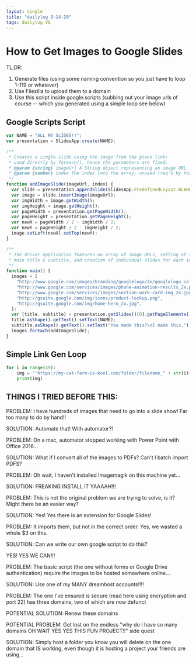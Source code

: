 ```yaml
---
layout: single
title: "dailylog 9-14-20"
tags: dailylog VG
---
```


# How to Get Images to Google Slides

TL;DR:

1. Generate files (using some naming convention so you just have to loop 1-119 or whatever)
2. Use Filezilla to upload them to a domain
3. Use this script inside google.scripts (subbing out your image urls of course -- which you generated using a simple loop see below)

## Google Scripts Script

```javascript
var NAME = "ALL MY SLIDES!!";
var presentation = SlidesApp.create(NAME);

/**
 * Creates a single slide using the image from the given link;
 * used directly by foreach(), hence the parameters are fixed.
 * @param {string} imageUrl A String object representing an image URL
 * @param {number} index The index into the array; unused (req'd by forEach)
 */
function addImageSlide(imageUrl, index) {
  var slide = presentation.appendSlide(SlidesApp.PredefinedLayout.BLANK);
  var image = slide.insertImage(imageUrl);
  var imgWidth = image.getWidth();
  var imgHeight = image.getHeight();
  var pageWidth = presentation.getPageWidth();
  var pageHeight = presentation.getPageHeight();
  var newX = pageWidth / 2 - imgWidth / 2;
  var newY = pageHeight / 2 - imgHeight / 2;
  image.setLeft(newX).setTop(newY);
}

/**
 * The driver application features an array of image URLs, setting of the
 * main title & subtitle, and creation of individual slides for each image.
 */
function main() {
  images = [
    "http://www.google.com/images/branding/googlelogo/2x/googlelogo_color_272x92dp.png",
    "http://www.google.com/services/images/phone-animation-results_2x.png",
    "http://www.google.com/services/images/section-work-card-img_2x.jpg",
    "http://gsuite.google.com/img/icons/product-lockup.png",
    "http://gsuite.google.com/img/home-hero_2x.jpg",
  ];
  var [title, subtitle] = presentation.getSlides()[0].getPageElements();
  title.asShape().getText().setText(NAME);
  subtitle.asShape().getText().setText("You made this?\nI made this.");
  images.forEach(addImageSlide);
}
```

## Simple Link Gen Loop

```python
for i in range(49):
    img = "'https://my-cat-farm-is-kool.com/folder/filename_" + str(i)+".png',"
    print(img)

```

## THINGS I TRIED BEFORE THIS:

PROBLEM: I have hundreds of images that need to go into a slide show! Far too many to do by hand!!

SOLUTION: Automate that! With automator?!

PROBLEM: On a mac, automator stopped working with Power Point with Office 2016...

SOLUTION: What if I convert all of the images to PDFs? Can't I batch import PDFS?

PROBLEM: Oh wait, I haven't installed Imagemagik on this machine yet...

SOLUTION: FREAKING INSTALL IT YAAAAH!!!

PROBLEM: This is not the original problem we are trying to solve, is it? Might there be an easier way?

SOLUTION: Yes! Yes there is an extension for Google Slides!

PROBLEM: It imports them, but not in the correct order. Yes, we wasted a whole \$3 on this.

SOLUTION: Can we write our own google script to do this?

YES! YES WE CAN!!!

PROBLEM: The basic script (the one without forms or Google Drive authentication) require the images to be hosted somewhere online...

SOLUTION: Use one of my MANY dreamhost accounts!!!!

PROBLEM: The one I've ensured is secure (read here using encryption and port 22) has three domains, two of which are now defunct

POTENTIAL SOLUTION: Renew these domains

POTENTIAL PROBLEM: Get lost on the endless "why do I have so many domains OH WAIT YES YES THIS FUN PROJECT!!" side quest

SOLUTION: Simply host a folder you know you will delete on the one domain that IS working, even though it is hosting a project your friends are using...
